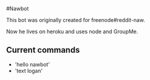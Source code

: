 #Nawbot

This bot was originally created for freenode#reddit-naw.

Now he lives on heroku and uses node and GroupMe.


## Current commands
- 'hello nawbot'
- 'text logan'
